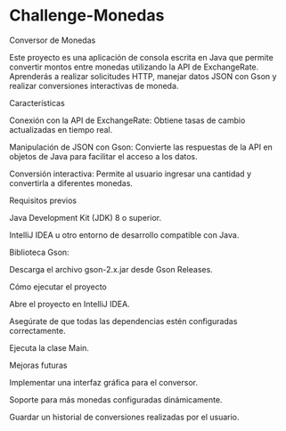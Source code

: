 # Challenge-Monedas
Conversor de Monedas

Este proyecto es una aplicación de consola escrita en Java que permite convertir montos entre monedas utilizando la API de ExchangeRate. Aprenderás a realizar solicitudes HTTP, manejar datos JSON con Gson y realizar conversiones interactivas de moneda.

Características

Conexión con la API de ExchangeRate: Obtiene tasas de cambio actualizadas en tiempo real.

Manipulación de JSON con Gson: Convierte las respuestas de la API en objetos de Java para facilitar el acceso a los datos.

Conversión interactiva: Permite al usuario ingresar una cantidad y convertirla a diferentes monedas.

Requisitos previos

Java Development Kit (JDK) 8 o superior.

IntelliJ IDEA u otro entorno de desarrollo compatible con Java.

Biblioteca Gson:

Descarga el archivo gson-2.x.jar desde Gson Releases.

Cómo ejecutar el proyecto

Abre el proyecto en IntelliJ IDEA.

Asegúrate de que todas las dependencias estén configuradas correctamente.

Ejecuta la clase Main.

Mejoras futuras

Implementar una interfaz gráfica para el conversor.

Soporte para más monedas configuradas dinámicamente.

Guardar un historial de conversiones realizadas por el usuario.
